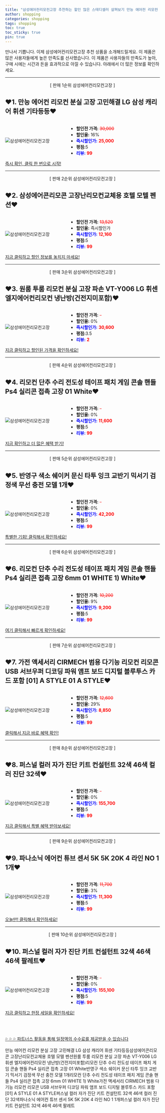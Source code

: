 ```yaml
---
title: "삼성에어컨리모컨고장 추천하는 할인 많은 스테디셀러 살펴보기 만능 에어컨 리모컨 분실 고장"
author: shopping
categories: shopping
tags: shopping
toc: true
toc_sticky: true
pin: true
---
```

만나서 기쁩니다. 이제 삼성에어컨리모컨고장 추천 상품을 소개해드릴게요. 이 제품은 많은 사용자들에게 높은 만족도를 선사했습니다. 이 제품은 사용자들의 만족도가 높아, 구매 시에는 시간과 돈을 효과적으로 아낄 수 있습니다. 아래에서 더 많은 정보를 확인하세요.

---
<p class="toplist" style="margin: 0 auto; display: block; width: fit-content;">[ 판매 1순위 삼성에어컨리모컨고장 ]</p>

<h2><strong>❤️1. 만능 에어컨 리모컨 분실 고장 고민해결 LG 삼성 캐리어 휘센 기타등등❤️</strong></h2>

<div style="display: flex; align-items: center;">
    <div style="flex: 0.4;">
        <img src="https://thumbnail10.coupangcdn.com/thumbnails/remote/230x230ex/image/vendor_inventory/4ae1/669320dc10d60dd52c9148f1d9444761d88beeda802924bb12853c235302.jpg" alt="삼성에어컨리모컨고장" style="max-width: 100%;">
    </div>
    <div style="flex: 0.6; margin-left: 10px;">
        <ul>
            <li><strong>할인전 가격:</strong> <del style="color: red;">30,000</del></li>
            <li><strong>할인율:</strong> 16%</li>
            <li><span style='color:blue'><strong>즉시할인가:</strong></span> <span style='color:red'><strong>25,000</strong></span></li>
            <li><strong>평점:</strong>5</li>
            <li><span style='color:blue'><strong>리뷰:</strong></span> <span style='color:red'><strong>99</strong></span></li>
        </ul>
    </div>
</div>
<div class="center">
    <a href="https://William4Davisa.github.io?lptag=AF9450613&subid=githubio&pageKey=7306425819&traceid=V0-153&itemId=18708020637&vendorItemId=85841284430" class="myButton">
        즉시 확인, 클릭 한 번으로 시작!
    </a>
</div>


---
<p class="toplist" style="margin: 0 auto; display: block; width: fit-content;">[ 판매 2순위 삼성에어컨리모컨고장 ]</p>

<h2><strong>❤️2. 삼성에어콘리모콘 고장난리모컨교체용 호텔 모텔 펜션❤️</strong></h2>

<div style="display: flex; align-items: center;">
    <div style="flex: 0.4;">
        <img src="https://thumbnail9.coupangcdn.com/thumbnails/remote/230x230ex/image/vendor_inventory/6d78/370c7d9fe86216db396918dd75478ebfc998e42b87e6f8efd2f67c3188d9.jpg" alt="삼성에어컨리모컨고장" style="max-width: 100%;">
    </div>
    <div style="flex: 0.6; margin-left: 10px;">
        <ul>
            <li><strong>할인전 가격:</strong> <del style="color: red;">13,520</del></li>
            <li><strong>할인율:</strong> 즉시할인가</li>
            <li><span style='color:blue'><strong>즉시할인가:</strong></span> <span style='color:red'><strong>12,160</strong></span></li>
            <li><strong>평점:</strong>5</li>
            <li><span style='color:blue'><strong>리뷰:</strong></span> <span style='color:red'><strong>99</strong></span></li>
        </ul>
    </div>
</div>
<div class="center">
    <a href="https://William4Davisa.github.io?lptag=AF9450613&subid=githubio&pageKey=7899985376&traceid=V0-153&itemId=21647744998&vendorItemId=88698494063" class="myButton">
        지금 클릭하고 할인 정보를 놓치지 마세요!
    </a>
</div>


---
<p class="toplist" style="margin: 0 auto; display: block; width: fit-content;">[ 판매 3순위 삼성에어컨리모컨고장 ]</p>

<h2><strong>❤️3. 원룸 투룸 리모컨 분실 고장 파손 VT-Y006 LG 휘센 엘지에어컨리모컨 냉난방(건전지미포함)❤️</strong></h2>

<div style="display: flex; align-items: center;">
    <div style="flex: 0.4;">
        <img src="https://thumbnail10.coupangcdn.com/thumbnails/remote/230x230ex/image/vendor_inventory/5b2c/0184d03ca1ab1e5704068175348d7352147c647da7b505355889757a7c60.png" alt="삼성에어컨리모컨고장" style="max-width: 100%;">
    </div>
    <div style="flex: 0.6; margin-left: 10px;">
        <ul>
            <li><strong>할인전 가격:</strong> <del style="color: red;">-</del></li>
            <li><strong>할인율:</strong> 0%</li>
            <li><span style='color:blue'><strong>즉시할인가:</strong></span> <span style='color:red'><strong>30,600</strong></span></li>
            <li><strong>평점:</strong>3.5</li>
            <li><span style='color:blue'><strong>리뷰:</strong></span> <span style='color:red'><strong>2</strong></span></li>
        </ul>
    </div>
</div>
<div class="center">
    <a href="https://William4Davisa.github.io?lptag=AF9450613&subid=githubio&pageKey=7573227537&traceid=V0-153&itemId=5970200915&vendorItemId=89442997387" class="myButton">
        지금 클릭하고 할인된 가격을 확인하세요!
    </a>
</div>


---
<p class="toplist" style="margin: 0 auto; display: block; width: fit-content;">[ 판매 4순위 삼성에어컨리모컨고장 ]</p>

<h2><strong>❤️4. 리모컨 단추 수리 전도성 테이프 패치 게임 콘솔 핸들 Ps4 실리콘 접촉 고장 01 White❤️</strong></h2>

<div style="display: flex; align-items: center;">
    <div style="flex: 0.4;">
        <img src="https://thumbnail7.coupangcdn.com/thumbnails/remote/230x230ex/image/vendor_inventory/779d/91d4e76ed57fc19da7ba7218ce344fef54061c48c883c88849c34ff98d57.jpg" alt="삼성에어컨리모컨고장" style="max-width: 100%;">
    </div>
    <div style="flex: 0.6; margin-left: 10px;">
        <ul>
            <li><strong>할인전 가격:</strong> <del style="color: red;">-</del></li>
            <li><strong>할인율:</strong> 0%</li>
            <li><span style='color:blue'><strong>즉시할인가:</strong></span> <span style='color:red'><strong>11,600</strong></span></li>
            <li><strong>평점:</strong>5</li>
            <li><span style='color:blue'><strong>리뷰:</strong></span> <span style='color:red'><strong>99</strong></span></li>
        </ul>
    </div>
</div>
<div class="center">
    <a href="https://William4Davisa.github.io?lptag=AF9450613&subid=githubio&pageKey=8072925011&traceid=V0-153&itemId=22730614409&vendorItemId=89765943152" class="myButton">
        지금 확인하고 더 많은 혜택 받기!
    </a>
</div>


---
<p class="toplist" style="margin: 0 auto; display: block; width: fit-content;">[ 판매 5순위 삼성에어컨리모컨고장 ]</p>

<h2><strong>❤️5. 반영구 색소 쉐이커 문신 타투 잉크 교반기 믹서기 검정색 무선 충전 모델 1개❤️</strong></h2>

<div style="display: flex; align-items: center;">
    <div style="flex: 0.4;">
        <img src="https://thumbnail9.coupangcdn.com/thumbnails/remote/230x230ex/image/vendor_inventory/337f/075fb21972d8a01968f1fa9fa335e2bf2fbc738659a359d0643d8355fae3.jpg" alt="삼성에어컨리모컨고장" style="max-width: 100%;">
    </div>
    <div style="flex: 0.6; margin-left: 10px;">
        <ul>
            <li><strong>할인전 가격:</strong> <del style="color: red;">-</del></li>
            <li><strong>할인율:</strong> 0%</li>
            <li><span style='color:blue'><strong>즉시할인가:</strong></span> <span style='color:red'><strong>42,200</strong></span></li>
            <li><strong>평점:</strong>5</li>
            <li><span style='color:blue'><strong>리뷰:</strong></span> <span style='color:red'><strong>99</strong></span></li>
        </ul>
    </div>
</div>
<div class="center">
    <a href="https://William4Davisa.github.io?lptag=AF9450613&subid=githubio&pageKey=7420996575&traceid=V0-153&itemId=19782209478&vendorItemId=87927118184" class="myButton">
        특별한 기회! 클릭해서 확인하세요!
    </a>
</div>


---
<p class="toplist" style="margin: 0 auto; display: block; width: fit-content;">[ 판매 6순위 삼성에어컨리모컨고장 ]</p>

<h2><strong>❤️6. 리모컨 단추 수리 전도성 테이프 패치 게임 콘솔 핸들 Ps4 실리콘 접촉 고장 6mm 01 WHITE 1) White❤️</strong></h2>

<div style="display: flex; align-items: center;">
    <div style="flex: 0.4;">
        <img src="https://thumbnail8.coupangcdn.com/thumbnails/remote/230x230ex/image/vendor_inventory/4490/1c3e4a855e7abd0adecab8bb6bd993a6088f103c94a68b59dbdb1f2dfc04.jpg" alt="삼성에어컨리모컨고장" style="max-width: 100%;">
    </div>
    <div style="flex: 0.6; margin-left: 10px;">
        <ul>
            <li><strong>할인전 가격:</strong> <del style="color: red;">10,200</del></li>
            <li><strong>할인율:</strong> 9%</li>
            <li><span style='color:blue'><strong>즉시할인가:</strong></span> <span style='color:red'><strong>9,200</strong></span></li>
            <li><strong>평점:</strong>5</li>
            <li><span style='color:blue'><strong>리뷰:</strong></span> <span style='color:red'><strong>99</strong></span></li>
        </ul>
    </div>
</div>
<div class="center">
    <a href="https://William4Davisa.github.io?lptag=AF9450613&subid=githubio&pageKey=8040053585&traceid=V0-153&itemId=22507614026&vendorItemId=90428061056" class="myButton">
        여기 클릭해서 빠르게 확인하세요!
    </a>
</div>


---
<p class="toplist" style="margin: 0 auto; display: block; width: fit-content;">[ 판매 7순위 삼성에어컨리모컨고장 ]</p>

<h2><strong>❤️7. 가전 액세서리 CIRMECH 범용 다기능 리모컨 리모콘 USB 서브우퍼 디코딩 파워 앰프 보드 디지털 블루투스 카드 포함 [01] A STYLE 01 A STYLE❤️</strong></h2>

<div style="display: flex; align-items: center;">
    <div style="flex: 0.4;">
        <img src="https://thumbnail9.coupangcdn.com/thumbnails/remote/230x230ex/image/vendor_inventory/e51a/a0b0ebb5d556b8a2f1e8a89e73511191451270c84f6fce62d4252bda44cb.jpg" alt="삼성에어컨리모컨고장" style="max-width: 100%;">
    </div>
    <div style="flex: 0.6; margin-left: 10px;">
        <ul>
            <li><strong>할인전 가격:</strong> <del style="color: red;">12,600</del></li>
            <li><strong>할인율:</strong> 29%</li>
            <li><span style='color:blue'><strong>즉시할인가:</strong></span> <span style='color:red'><strong>8,850</strong></span></li>
            <li><strong>평점:</strong>5</li>
            <li><span style='color:blue'><strong>리뷰:</strong></span> <span style='color:red'><strong>99</strong></span></li>
        </ul>
    </div>
</div>
<div class="center">
    <a href="https://William4Davisa.github.io?lptag=AF9450613&subid=githubio&pageKey=7542768704&traceid=V0-153&itemId=19832547639&vendorItemId=88402341526" class="myButton">
        클릭해서 지금 바로 혜택 확인!
    </a>
</div>


---
<p class="toplist" style="margin: 0 auto; display: block; width: fit-content;">[ 판매 8순위 삼성에어컨리모컨고장 ]</p>

<h2><strong>❤️8. 퍼스널 컬러 자가 진단 키트 컨설턴트 32색 46색 컬러 진단 32색❤️</strong></h2>

<div style="display: flex; align-items: center;">
    <div style="flex: 0.4;">
        <img src="https://thumbnail6.coupangcdn.com/thumbnails/remote/230x230ex/image/vendor_inventory/2c06/0912d80f6902cb0db85c2551e8edbee85b2bdd68b9d3cb510eb869ed39f7.jpg" alt="삼성에어컨리모컨고장" style="max-width: 100%;">
    </div>
    <div style="flex: 0.6; margin-left: 10px;">
        <ul>
            <li><strong>할인전 가격:</strong> <del style="color: red;">-</del></li>
            <li><strong>할인율:</strong> 0%</li>
            <li><span style='color:blue'><strong>즉시할인가:</strong></span> <span style='color:red'><strong>155,700</strong></span></li>
            <li><strong>평점:</strong>5</li>
            <li><span style='color:blue'><strong>리뷰:</strong></span> <span style='color:red'><strong>99</strong></span></li>
        </ul>
    </div>
</div>
<div class="center">
    <a href="https://William4Davisa.github.io?lptag=AF9450613&subid=githubio&pageKey=7551828757&traceid=V0-153&itemId=19875929317&vendorItemId=86976558822" class="myButton">
        지금 클릭해서 특별 혜택 받아보세요!
    </a>
</div>


---
<p class="toplist" style="margin: 0 auto; display: block; width: fit-content;">[ 판매 9순위 삼성에어컨리모컨고장 ]</p>

<h2><strong>❤️9. 파나소닉 에어컨 튜브 센서 5K 5K 20K 4 라인 NO 1 1개❤️</strong></h2>

<div style="display: flex; align-items: center;">
    <div style="flex: 0.4;">
        <img src="https://thumbnail7.coupangcdn.com/thumbnails/remote/230x230ex/image/vendor_inventory/a985/609c8f38de56dc78ff6156876e2d803f6031ebc1e9ee8a87e38de724c7ff.jpg" alt="삼성에어컨리모컨고장" style="max-width: 100%;">
    </div>
    <div style="flex: 0.6; margin-left: 10px;">
        <ul>
            <li><strong>할인전 가격:</strong> <del style="color: red;">11,700</del></li>
            <li><strong>할인율:</strong> 3%</li>
            <li><span style='color:blue'><strong>즉시할인가:</strong></span> <span style='color:red'><strong>11,300</strong></span></li>
            <li><strong>평점:</strong>5</li>
            <li><span style='color:blue'><strong>리뷰:</strong></span> <span style='color:red'><strong>99</strong></span></li>
        </ul>
    </div>
</div>
<div class="center">
    <a href="https://William4Davisa.github.io?lptag=AF9450613&subid=githubio&pageKey=8209876689&traceid=V0-153&itemId=23560852203&vendorItemId=90586840699" class="myButton">
        오늘만! 클릭해서 확인하세요!
    </a>
</div>


---
<p class="toplist" style="margin: 0 auto; display: block; width: fit-content;">[ 판매 10순위 삼성에어컨리모컨고장 ]</p>

<h2><strong>❤️10. 퍼스널 컬러 자가 진단 키트 컨설턴트 32색 46색 46색 팔레트❤️</strong></h2>

<div style="display: flex; align-items: center;">
    <div style="flex: 0.4;">
        <img src="https://thumbnail6.coupangcdn.com/thumbnails/remote/230x230ex/image/vendor_inventory/2c06/0912d80f6902cb0db85c2551e8edbee85b2bdd68b9d3cb510eb869ed39f7.jpg" alt="삼성에어컨리모컨고장" style="max-width: 100%;">
    </div>
    <div style="flex: 0.6; margin-left: 10px;">
        <ul>
            <li><strong>할인전 가격:</strong> <del style="color: red;">-</del></li>
            <li><strong>할인율:</strong> 0%</li>
            <li><span style='color:blue'><strong>즉시할인가:</strong></span> <span style='color:red'><strong>155,100</strong></span></li>
            <li><strong>평점:</strong>5</li>
            <li><span style='color:blue'><strong>리뷰:</strong></span> <span style='color:red'><strong>99</strong></span></li>
        </ul>
    </div>
</div>
<div class="center">
    <a href="https://William4Davisa.github.io?lptag=AF9450613&subid=githubio&pageKey=7449770081&traceid=V0-153&itemId=19391515124&vendorItemId=86976558849" class="myButton">
        지금 클릭하고 한정 세일을 확인하세요!
    </a>
</div>

<br><br><br>[💦 💦 💦 파트너스 활동을 통해 일정액의 수수료를 제공받을 수 있습니다](https://link.coupang.com/a/bcpT2c)<br><br>만능 에어컨 리모컨 분실 고장 고민해결 LG 삼성 캐리어 휘센 기타등등삼성에어콘리모콘 고장난리모컨교체용 호텔 모텔 펜션원룸 투룸 리모컨 분실 고장 파손 VT-Y006 LG 휘센 엘지에어컨리모컨 냉난방(건전지미포함)리모컨 단추 수리 전도성 테이프 패치 게임 콘솔 핸들 Ps4 실리콘 접촉 고장 01 White반영구 색소 쉐이커 문신 타투 잉크 교반기 믹서기 검정색 무선 충전 모델 1개리모컨 단추 수리 전도성 테이프 패치 게임 콘솔 핸들 Ps4 실리콘 접촉 고장 6mm 01 WHITE 1) White가전 액세서리 CIRMECH 범용 다기능 리모컨 리모콘 USB 서브우퍼 디코딩 파워 앰프 보드 디지털 블루투스 카드 포함 [01] A STYLE 01 A STYLE퍼스널 컬러 자가 진단 키트 컨설턴트 32색 46색 컬러 진단 32색파나소닉 에어컨 튜브 센서 5K 5K 20K 4 라인 NO 1 1개퍼스널 컬러 자가 진단 키트 컨설턴트 32색 46색 46색 팔레트